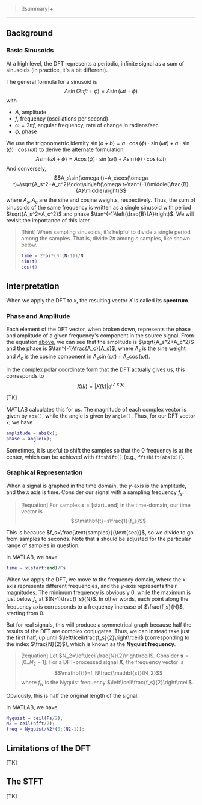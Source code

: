 >[!summary]+

---

## Background

### Basic Sinusoids

At a high level, the DFT represents a periodic, infinite signal as a sum of sinusoids (in practice, it's a bit different).

The general formula for a sinusoid is
$$A\sin(2\pi f t+\phi)=A\sin(\omega t+\phi)$$
with
- $A$, amplitude
- $f$, frequency (oscillations per second)
- $\omega=2\pi f$, angular frequency, rate of change in radians/sec
- $\phi$, phase

We use the trigonometric identity $\sin(a+b)=a\cdot\cos(\phi)\cdot\sin(\omega t)+a\cdot\sin(\phi)\cdot\cos(\omega t)$ to derive the alternate formulation
$$A\sin(\omega t+\phi)=A\cos(\phi)\cdot\sin(\omega t)+A\sin(\phi)\cdot\cos(\omega t)$$
And conversely,
$$A_s\sin(\omega t)+A_c\cos(\omega t)=\sqrt{A_s^2+A_c^2}\cdot\sin\left(\omega t+\tan^{-1}\middle(\frac{B}{A}\middle)\right)$$
where $A_s, A_c$ are the sine and cosine weights, respectively. Thus, the sum of sinusoids of the same frequency is written as a single sinusoid with period $\sqrt{A_s^2+A_c^2}$ and phase $\tan^{-1}\left(\frac{B}{A}\right)$. We will revisit the importance of this later.

>[!hint]
>When sampling sinusoids, it's helpful to divide a single period among the samples. That is, divide $2\pi$ among $n$ samples, like shown below.
>```matlab
>time = 2*pi*(0:(N-1))/N
>sin(t)
>cos(t)
>```

## Interpretation

When we apply the DFT to $x$, the resulting vector $X$ is called its **spectrum**.

### Phase and Amplitude

Each element of the DFT vector, when broken down, represents the phase and amplitude of a given frequency's component in the source signal. From the equation [above](The%20DFT.md#Background#Basic%20Sinusoids), we can see that the amplitude is $\sqrt{A_s^2+A_c^2}$ and the phase is $\tan^{-1}\frac{A_c}{A_s}$, where $A_s$ is the sine weight and $A_c$ is the cosine component in $A_s\sin(\omega t)+A_c\cos(\omega t)$. 

In the complex polar coordinate form that the DFT actually gives us, this corresponds to
$$X(k)=|X(k)|e^{i\angle X(k)}$$

[TK]

MATLAB calculates this for us. The magnitude of each complex vector is given by `abs()`, while the angle is given by `angle()`. Thus, for our DFT vector `x`, we have

```matlab
amplitude = abs(x);
phase = angle(x);
```

Sometimes, it is useful to shift the samples so that the 0 frequency is at the center, which can be achieved with `fftshift()` (e.g., `fftshift(abs(x))`). 

### Graphical Representation

When a signal is graphed in the time domain, the $y$-axis is the amplitude, and the $x$ axis is time. Consider our signal with a sampling frequency $f_s$. 

>[!equation]
For samples $\mathbf{s}=[\text{start}..\text{end}]$ in the time-domain, our time vector is 
$$\mathbf{t}=s\frac{1}{f_s}$$

This is because $f_s=\frac{\text{samples}}{\text{sec}}$, so we divide to go from samples to seconds. Note that $\mathbf{s}$ should be adjusted for the particular range of samples in question.

In MATLAB, we have

```matlab
time = x(start:end)/Fs
```

When we apply the DFT, we move to the frequency domain, where the $x$-axis represents different frequencies, and the $y$-axis represents their magnitudes. The minimum frequency is obviously 0, while the maximum is just below $f_s$ at $(N-1)\frac{f_s}{N}$. In other words, each point along the frequency axis corresponds to a frequency increase of $\frac{f_s}{N}$, starting from 0. 

But for real signals, this will produce a symmetrical graph because half the results of the DFT are complex conjugates. Thus, we can instead take just the first half, up until $\left\lceil\frac{f_s}{2}\right\rceil$ (corresponding to the index $\frac{N}{2}$), which is known as the **Nyquist frequency**.

>[!equation]
>Let $N_2=\left\lceil\frac{N}{2}\right\rceil$. Consider $\mathbf{s}=[0..N_2-1]$. For a DFT-processed signal $\mathbf{X}$, the frequency vector is
>$$\mathbf{f}=f_N\frac{\mathbf{s}}{N_2}$$
>where $f_N$ is the Nyquist frequency $\left\lceil\frac{f_s}{2}\right\rceil$.

Obviously, this is half the original length of the signal.

In MATLAB, we have

```matlab
Nyquist = ceil(Fs/2);
N2 = ceil(nfft/2);
freq = Nyquist/N2*(0:(N2-1));
```

## Limitations of the DFT

[TK]

## The STFT

[TK]